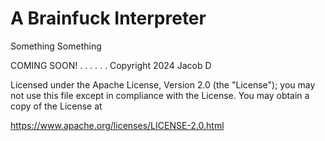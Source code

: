# A Brainfuck Interpreter

Something Something

COMING SOON!
.
.
.
.
.
.
Copyright 2024 Jacob D

Licensed under the Apache License, Version 2.0 (the "License");
you may not use this file except in compliance with the License.
You may obtain a copy of the License at

https://www.apache.org/licenses/LICENSE-2.0.html
